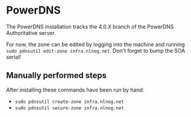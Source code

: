 # PowerDNS
The PowerDNS installation tracks the 4.0.X branch of the PowerDNS Authoritative server.

For now, the zone can be edited by logging into the machine and running `sudo pdnsutil edit-zone infra.nlnog.net`. Don't forget to bump the SOA serial!

## Manually performed steps
After installing these commands have been run by hand:

 * `sudo pdnsutil create-zone infra.nlnog.net`
 * `sudo pdnsutil secure-zone infra.nlnog.net`
